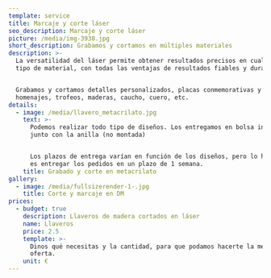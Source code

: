 ```yaml
---
template: service
title: Marcaje y corte láser
seo_description: Marcaje y corte láser
picture: /media/img-3938.jpg
short_description: Grabamos y cortamos en múltiples materiales
description: >-
  La versatilidad del láser permite obtener resultados precisos en cualquier
  tipo de material, con todas las ventajas de resultados fiables y duraderos.


  Grabamos y cortamos detalles personalizados, placas conmemorativas y de
  homenajes, trofeos, maderas, caucho, cuero, etc.
details:
  - image: /media/llavero_metacrilato.jpg
    text: >-
      Podemos realizar todo tipo de diseños. Los entregamos en bolsa individual,
      junto con la anilla (no montada)


      Los plazos de entrega varían en función de los diseños, pero lo habitual
      es entregar los pedidos en un plazo de 1 semana.
    title: Grabado y corte en metacrilato
gallery:
  - image: /media/fullsizerender-1-.jpg
    title: Corte y marcaje en DM
prices:
  - budget: true
    description: Llaveros de madera cortados en láser
    name: Llaveros
    price: 2.5
    template: >-
      Dinos qué necesitas y la cantidad, para que podamos hacerte la mejor
      oferta.
    unit: €
---
```


